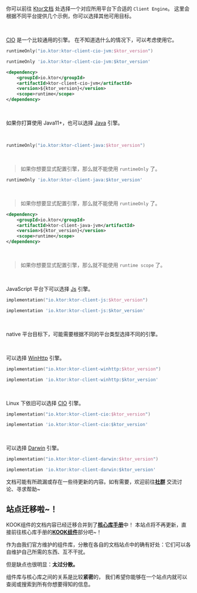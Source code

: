[//]: # (Ktor 引擎选择)
<snippet id="engine-choose">

<deflist>
<def title="Ktor引擎">

你可以前往 [Ktor文档](https://ktor.io/docs/http-client-engines.html)
处选择一个对应所用平台下合适的 `Client Engine`。
这里会根据不同平台提供几个示例，你可以选择其他可用目标。

<tabs group="Platform">
<tab title="JVM" group-key="JVM">
<br />

[CIO](https://ktor.io/docs/http-client-engines.html#cio) 是一个比较通用的引擎。
在不知道选什么的情况下，可以考虑使用它。

<tabs group="Build">
<tab title="Gradle Kotlin DSL" group-key="kts">

```kotlin
runtimeOnly("io.ktor:ktor-client-cio-jvm:$ktor_version")
```

</tab>
<tab title="Gradle Groovy" group-key="groovy">

```groovy
runtimeOnly 'io.ktor:ktor-client-cio-jvm:$ktor_version'
```

</tab>
<tab title="Maven" group-key="maven">

```xml
<dependency>
    <groupId>io.ktor</groupId>
    <artifactId>ktor-client-cio-jvm</artifactId>
    <version>${ktor_version}</version>
    <scope>runtime</scope>
</dependency>
```

</tab>
</tabs>

<br />

如果你打算使用 Java11+，也可以选择 [Java](https://ktor.io/docs/http-client-engines.html#java) 引擎。

<br />

<tabs group="Build">
<tab title="Gradle Kotlin DSL" group-key="kts">

```kotlin
runtimeOnly("io.ktor:ktor-client-java:$ktor_version")
```

<br />

> 如果你想要显式配置引擎，那么就不能使用 `runtimeOnly` 了。

</tab>
<tab title="Gradle Groovy" group-key="groovy">

```groovy
runtimeOnly 'io.ktor:ktor-client-java:$ktor_version'
```

<br />

> 如果你想要显式配置引擎，那么就不能使用 `runtimeOnly` 了。

</tab>
<tab title="Maven" group-key="maven">

```xml
<dependency>
    <groupId>io.ktor</groupId>
    <artifactId>ktor-client-java-jvm</artifactId>
    <version>${ktor_version}</version>
    <scope>runtime</scope>
</dependency>
```

<br />

> 如果你想要显式配置引擎，那么就不能使用 `runtime scope` 了。

</tab>
</tabs>

</tab>

<tab title="JS" group-key="JS">
<br />

JavaScript 平台下可以选择 [Js](https://ktor.io/docs/http-client-engines.html#js) 引擎。

<tabs group="Build">
<tab title="Gradle Kotlin DSL" group-key="kts">

```kotlin
implementation("io.ktor:ktor-client-js:$ktor_version")
```

</tab>
<tab title="Gradle Groovy" group-key="groovy">

```groovy
implementation 'io.ktor:ktor-client-js:$ktor_version'
```

</tab>
</tabs>

</tab>

<tab title="Native" group-key="Native">
<br />

native 平台目标下，可能需要根据不同的平台类型选择不同的引擎。

<tabs group="NativePlatform">
<tab title="Mingw">
<br />

可以选择 [WinHttp](https://ktor.io/docs/http-client-engines.html#winhttp) 引擎。

<tabs group="Build">
<tab title="Gradle Kotlin DSL" group-key="kts">

```kotlin
implementation("io.ktor:ktor-client-winhttp:$ktor_version")
```

</tab>
<tab title="Gradle Groovy" group-key="groovy">

```groovy
implementation 'io.ktor:ktor-client-winhttp:$ktor_version'
```

</tab>
</tabs>

</tab>
<tab title="Linux">
<br />

Linux 下依旧可以选择 [CIO](https://ktor.io/docs/http-client-engines.html#cio) 引擎。

<tabs group="Build">
<tab title="Gradle Kotlin DSL" group-key="kts">

```kotlin
implementation("io.ktor:ktor-client-cio:$ktor_version")
```

</tab>
<tab title="Gradle Groovy" group-key="groovy">

```groovy
implementation 'io.ktor:ktor-client-cio:$ktor_version'
```

</tab>
</tabs>

</tab>
<tab title="MacOS">
<br />

可以选择 [Darwin](https://ktor.io/docs/http-client-engines.html#darwin) 引擎。

<tabs group="Build">
<tab title="Gradle Kotlin DSL" group-key="kts">

```kotlin
implementation("io.ktor:ktor-client-darwin:$ktor_version")
```

</tab>
<tab title="Gradle Groovy" group-key="groovy">

```groovy
implementation 'io.ktor:ktor-client-darwin:$ktor_version'
```

</tab>
</tabs>

</tab>
</tabs>

</tab>
</tabs>

</def>
</deflist>


</snippet>


<snippet id="need-help">

<warning>

文档可能有所疏漏或存在一些待更新的内容。如有需要，欢迎前往[**社群**](https://simbot.forte.love/communities.html)
交流讨论、寻求帮助~

</warning>

</snippet>

<procedure title="公告" id="to-main-doc">

<h2>站点迁移啦~！</h2>

<warning>

KOOK组件的文档内容已经迁移合并到了[**核心库手册**](https://simbot.forte.love/component-kook.html)中！
本站点将不再更新，直接前往核心库手册的[**KOOK组件**](https://simbot.forte.love/component-kook.html)部分吧~！

</warning>

<procedure title="为什么迁移?" id="Why" collapsible="true">

作为由我们官方维护的组件库，分散在各自的文档站点中的确有好处：它们可以各自维护自己所需的东西、互不干扰。

但是缺点也很明显：**太过分散。**

组件库与核心库之间的关系是比较**紧密**的，
我们希望你能够在一个站点内就可以查阅或搜索到所有你想要得知的信息。

</procedure>

</procedure>
